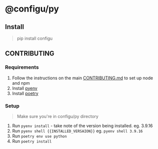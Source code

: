 # @configu/py

## Install

> pip install configu

## CONTRIBUTING

### Requirements

1. Follow the instructions on the main [CONTRIBUTING.md](../CONTRIBUTING.md) to set up node and npm
2. Install [pyenv](https://github.com/pyenv/pyenv)
3. Install [poetry](https://python-poetry.org/)

### Setup

> Make sure you're in configu/py directory

1. Run `pyenv install` - take note of the version being installed. eg. 3.9.16
2. Run `pyenv shell {{INSTALLED_VERSAION}}` eg. `pyenv shell 3.9.16`
3. Run `poetry env use python`
4. Run `poetry install`
